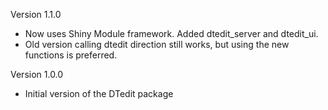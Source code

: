 Version 1.1.0

* Now uses Shiny Module framework. Added dtedit_server and dtedit_ui.
* Old version calling dtedit direction still works, but using the new functions is preferred.


Version 1.0.0

* Initial version of the DTedit package
